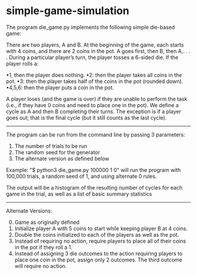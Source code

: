 # simple-game-simulation

The program die_game.py implements the following simple die-based game:


There are two players, A and B. At the beginning
of the game, each starts with 4 coins, and there are 2 coins in the pot. A goes first,
then B, then A,. . . . During a particular player’s turn, the player tosses a 6-sided
die. If the player rolls a:

•1, then the player does nothing.
•2: then the player takes all coins in the pot.
•3: then the player takes half of the coins in the pot (rounded down).
•4,5,6: then the player puts a coin in the pot.

A player loses (and the game is over) if they are unable to perform the task (i.e.,
if they have 0 coins and need to place one in the pot). We define a cycle as A and
then B completing their turns. The exception is if a player goes out; that is the
final cycle (but it still counts as the last cycle). 

____________________________________________________________________
The program can be run from the command line by passing 3 parameters:

1. The number of trials to be run
2. The random seed for the generator
3. The alternate version as defined below

Example: "$ python3 die_game.py 100000 1 0" will run the program with 100,000 trials, a random seed of 1, and using alternate 0 rules.

The output will be a histogram of the resulting number of cycles for each game in the trial, as well as a list of basic summary statistics

____________________________________________________________________
Alternate Versions:

0. Game as originally defined
1. Initialize player A with 5 coins to start while keeping player B at 4 coins.
2. Double the coins initialized to each of the players as well as the pot.
3. Instead of requiring no action, require players to place all of their coins in the pot if they
roll a 1.
4. Instead of assigning 3 die outcomes to the action requiring players to place one coin in the pot, assign only 2 outcomes. The third outcome will require no action.
